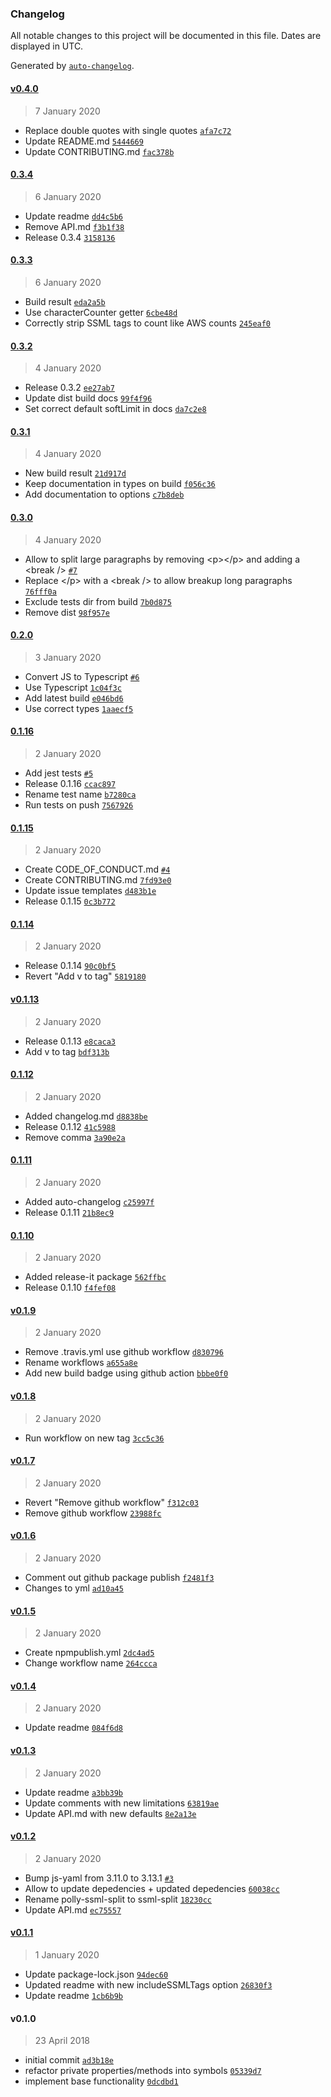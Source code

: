 ### Changelog

All notable changes to this project will be documented in this file. Dates are displayed in UTC.

Generated by [`auto-changelog`](https://github.com/CookPete/auto-changelog).

#### [v0.4.0](https://github.com/jvandenaardweg/ssml-split/compare/0.3.4...v0.4.0)

> 7 January 2020

- Replace double quotes with single quotes [`afa7c72`](https://github.com/jvandenaardweg/ssml-split/commit/afa7c72405e737b2ed1b898b0ca144d04efa04dc)
- Update README.md [`5444669`](https://github.com/jvandenaardweg/ssml-split/commit/5444669bebf2d5ee2218460b7e9cf775b115fe34)
- Update CONTRIBUTING.md [`fac378b`](https://github.com/jvandenaardweg/ssml-split/commit/fac378b13ecd1d81409184f2b75884044eab3636)

#### [0.3.4](https://github.com/jvandenaardweg/ssml-split/compare/0.3.3...0.3.4)

> 6 January 2020

- Update readme [`dd4c5b6`](https://github.com/jvandenaardweg/ssml-split/commit/dd4c5b604772b014a8c08e2811991e812967cbb6)
- Remove API.md [`f3b1f38`](https://github.com/jvandenaardweg/ssml-split/commit/f3b1f384d76d85cefc4e0cdc2a41630bb5f3e436)
- Release 0.3.4 [`3158136`](https://github.com/jvandenaardweg/ssml-split/commit/3158136eddbefc547bcc70041972c2bd3b7b3241)

#### [0.3.3](https://github.com/jvandenaardweg/ssml-split/compare/0.3.2...0.3.3)

> 6 January 2020

- Build result [`eda2a5b`](https://github.com/jvandenaardweg/ssml-split/commit/eda2a5b2da1d6c68d6af2b420bc383dd54b2777e)
- Use characterCounter getter [`6cbe48d`](https://github.com/jvandenaardweg/ssml-split/commit/6cbe48da35f19847d1a6b03d564450a28edfe858)
- Correctly strip SSML tags to count like AWS counts [`245eaf0`](https://github.com/jvandenaardweg/ssml-split/commit/245eaf0103ba61b385a90d0ac1ec11d76a12569d)

#### [0.3.2](https://github.com/jvandenaardweg/ssml-split/compare/0.3.1...0.3.2)

> 4 January 2020

- Release 0.3.2 [`ee27ab7`](https://github.com/jvandenaardweg/ssml-split/commit/ee27ab714cc55be9a399e70d88e888543f646a59)
- Update dist build docs [`99f4f96`](https://github.com/jvandenaardweg/ssml-split/commit/99f4f969c97b5e1d3683039e689e6983194ed832)
- Set correct default softLimit in docs [`da7c2e8`](https://github.com/jvandenaardweg/ssml-split/commit/da7c2e803b4cf3f9aaac98668c917c936f7d9cbd)

#### [0.3.1](https://github.com/jvandenaardweg/ssml-split/compare/0.3.0...0.3.1)

> 4 January 2020

- New build result [`21d917d`](https://github.com/jvandenaardweg/ssml-split/commit/21d917dcac8e52a992d96ebba1b3a58adba08720)
- Keep documentation in types on build [`f056c36`](https://github.com/jvandenaardweg/ssml-split/commit/f056c368766912364e1eb9253935cc5952fbc099)
- Add documentation to options [`c7b8deb`](https://github.com/jvandenaardweg/ssml-split/commit/c7b8debd2861dcddb80a706be251c3b25d1a7ca3)

#### [0.3.0](https://github.com/jvandenaardweg/ssml-split/compare/0.2.0...0.3.0)

> 4 January 2020

- Allow to split large paragraphs by removing &lt;p&gt;&lt;/p&gt; and adding a &lt;break /&gt; [`#7`](https://github.com/jvandenaardweg/ssml-split/pull/7)
- Replace &lt;/p&gt; with a &lt;break /&gt; to allow breakup long paragraphs [`76fff0a`](https://github.com/jvandenaardweg/ssml-split/commit/76fff0afc4c138e3f461158677b62a77671df1db)
- Exclude tests dir from build [`7b0d875`](https://github.com/jvandenaardweg/ssml-split/commit/7b0d875ec72ab564605f50c44244bdd320611c0a)
- Remove dist [`98f957e`](https://github.com/jvandenaardweg/ssml-split/commit/98f957e8b846b10db6ccb8aa53d126e089e81544)

#### [0.2.0](https://github.com/jvandenaardweg/ssml-split/compare/0.1.16...0.2.0)

> 3 January 2020

- Convert JS to Typescript [`#6`](https://github.com/jvandenaardweg/ssml-split/pull/6)
- Use Typescript [`1c04f3c`](https://github.com/jvandenaardweg/ssml-split/commit/1c04f3c1a46bcd2c18af1acccdee38f2f78708f8)
- Add latest build [`e046bd6`](https://github.com/jvandenaardweg/ssml-split/commit/e046bd6791108e4efe80c7c97f0890e1b20ca283)
- Use correct types [`1aaecf5`](https://github.com/jvandenaardweg/ssml-split/commit/1aaecf5e696e3177c5cf157808da3f4b5b4a7d7b)

#### [0.1.16](https://github.com/jvandenaardweg/ssml-split/compare/0.1.15...0.1.16)

> 2 January 2020

- Add jest tests [`#5`](https://github.com/jvandenaardweg/ssml-split/pull/5)
- Release 0.1.16 [`ccac897`](https://github.com/jvandenaardweg/ssml-split/commit/ccac897031bce8bcd17bfe3f8ffb48a53048ee3d)
- Rename test name [`b7280ca`](https://github.com/jvandenaardweg/ssml-split/commit/b7280ca5088ecf6c5512c602e5286eb49081b316)
- Run tests on push [`7567926`](https://github.com/jvandenaardweg/ssml-split/commit/7567926328d4e64f8268cdb4f22d43c2681232d2)

#### [0.1.15](https://github.com/jvandenaardweg/ssml-split/compare/0.1.14...0.1.15)

> 2 January 2020

- Create CODE_OF_CONDUCT.md [`#4`](https://github.com/jvandenaardweg/ssml-split/pull/4)
- Create CONTRIBUTING.md [`7fd93e0`](https://github.com/jvandenaardweg/ssml-split/commit/7fd93e0757b166de29dc345076ebd72de6eed7c9)
- Update issue templates [`d483b1e`](https://github.com/jvandenaardweg/ssml-split/commit/d483b1e910e711b5dfe9a0c1c1a7c0cb34af833d)
- Release 0.1.15 [`0c3b772`](https://github.com/jvandenaardweg/ssml-split/commit/0c3b772cf5281c922aff1f9758b1d7494c5ab489)

#### [0.1.14](https://github.com/jvandenaardweg/ssml-split/compare/v0.1.13...0.1.14)

> 2 January 2020

- Release 0.1.14 [`90c0bf5`](https://github.com/jvandenaardweg/ssml-split/commit/90c0bf5794f43eea8b979c9b521c3698af5c17b2)
- Revert "Add v to tag" [`5819180`](https://github.com/jvandenaardweg/ssml-split/commit/5819180b3f247ddf603ceac9b5d529d968017cec)

#### [v0.1.13](https://github.com/jvandenaardweg/ssml-split/compare/0.1.12...v0.1.13)

> 2 January 2020

- Release 0.1.13 [`e8caca3`](https://github.com/jvandenaardweg/ssml-split/commit/e8caca3ff4b06b60836cd9ea048f93b82a717800)
- Add v to tag [`bdf313b`](https://github.com/jvandenaardweg/ssml-split/commit/bdf313bb2488ebe8742ce3e62fff6a226cbd3e86)

#### [0.1.12](https://github.com/jvandenaardweg/ssml-split/compare/0.1.11...0.1.12)

> 2 January 2020

- Added changelog.md [`d8838be`](https://github.com/jvandenaardweg/ssml-split/commit/d8838be087cea1f9b452acb32987f389695ffe7e)
- Release 0.1.12 [`41c5988`](https://github.com/jvandenaardweg/ssml-split/commit/41c598803df3b9ec757b4e78d1a8c82ea2a21a55)
- Remove comma [`3a90e2a`](https://github.com/jvandenaardweg/ssml-split/commit/3a90e2a746acb4bb44b964fbb4d473a327430fc2)

#### [0.1.11](https://github.com/jvandenaardweg/ssml-split/compare/0.1.10...0.1.11)

> 2 January 2020

- Added auto-changelog [`c25997f`](https://github.com/jvandenaardweg/ssml-split/commit/c25997f0659d766fa2a2fcb9df77d3b3b508166e)
- Release 0.1.11 [`21b8ec9`](https://github.com/jvandenaardweg/ssml-split/commit/21b8ec9e8738cf6b03d29c3d4d9bc5e53f3ba6a6)

#### [0.1.10](https://github.com/jvandenaardweg/ssml-split/compare/v0.1.9...0.1.10)

> 2 January 2020

- Added release-it package [`562ffbc`](https://github.com/jvandenaardweg/ssml-split/commit/562ffbc64b331bbddd14769136395cd4b3a52435)
- Release 0.1.10 [`f4fef08`](https://github.com/jvandenaardweg/ssml-split/commit/f4fef08e2d3742c927559dc2a5431e733ba12d22)

#### [v0.1.9](https://github.com/jvandenaardweg/ssml-split/compare/v0.1.8...v0.1.9)

> 2 January 2020

- Remove .travis.yml use github workflow [`d830796`](https://github.com/jvandenaardweg/ssml-split/commit/d8307966528dd59ca6e87587a8d1a1b61311f25f)
- Rename workflows [`a655a8e`](https://github.com/jvandenaardweg/ssml-split/commit/a655a8eb5859d4ff5fbe01023a9c9421744e58b0)
- Add new build badge using github action [`bbbe0f0`](https://github.com/jvandenaardweg/ssml-split/commit/bbbe0f087dee840a60eb57ab8d6e4ce947da0ddb)

#### [v0.1.8](https://github.com/jvandenaardweg/ssml-split/compare/v0.1.7...v0.1.8)

> 2 January 2020

- Run workflow on new tag [`3cc5c36`](https://github.com/jvandenaardweg/ssml-split/commit/3cc5c367f33c75a53383dd761e678147022dd6e2)

#### [v0.1.7](https://github.com/jvandenaardweg/ssml-split/compare/v0.1.6...v0.1.7)

> 2 January 2020

- Revert "Remove github workflow" [`f312c03`](https://github.com/jvandenaardweg/ssml-split/commit/f312c03b68663be41534801fd5083a08538bda9d)
- Remove github workflow [`23988fc`](https://github.com/jvandenaardweg/ssml-split/commit/23988fc84e7d9e8f194bfa64c5c80074f2f45749)

#### [v0.1.6](https://github.com/jvandenaardweg/ssml-split/compare/v0.1.5...v0.1.6)

> 2 January 2020

- Comment out github package publish [`f2481f3`](https://github.com/jvandenaardweg/ssml-split/commit/f2481f3ff6444c056b5a353becff02142b572811)
- Changes to yml [`ad10a45`](https://github.com/jvandenaardweg/ssml-split/commit/ad10a45d2f37232367234dfee814567a62a5c7ac)

#### [v0.1.5](https://github.com/jvandenaardweg/ssml-split/compare/v0.1.4...v0.1.5)

> 2 January 2020

- Create npmpublish.yml [`2dc4ad5`](https://github.com/jvandenaardweg/ssml-split/commit/2dc4ad56dd209f477925e55e8784c6b8231598f7)
- Change workflow name [`264ccca`](https://github.com/jvandenaardweg/ssml-split/commit/264cccae065763d161708cff8881e12bdbc8dc91)

#### [v0.1.4](https://github.com/jvandenaardweg/ssml-split/compare/v0.1.3...v0.1.4)

> 2 January 2020

- Update readme [`084f6d8`](https://github.com/jvandenaardweg/ssml-split/commit/084f6d81e83e9d3f33ad8ae3aae623ee3ceb1b1e)

#### [v0.1.3](https://github.com/jvandenaardweg/ssml-split/compare/v0.1.2...v0.1.3)

> 2 January 2020

- Update readme [`a3bb39b`](https://github.com/jvandenaardweg/ssml-split/commit/a3bb39b9979e076484dff76abf917b203c288fb4)
- Update comments with new limitations [`63819ae`](https://github.com/jvandenaardweg/ssml-split/commit/63819ae0b6ede154c8cb2c28aa4006cffc0bd76f)
- Update API.md with new defaults [`8e2a13e`](https://github.com/jvandenaardweg/ssml-split/commit/8e2a13ecc9f9511280c74569345b7ed178eb131f)

#### [v0.1.2](https://github.com/jvandenaardweg/ssml-split/compare/v0.1.1...v0.1.2)

> 2 January 2020

- Bump js-yaml from 3.11.0 to 3.13.1 [`#3`](https://github.com/jvandenaardweg/ssml-split/pull/3)
- Allow to update depedencies + updated depedencies [`60038cc`](https://github.com/jvandenaardweg/ssml-split/commit/60038ccdf7a2fda995a0c87092410449f37bf50a)
- Rename polly-ssml-split to ssml-split [`18230cc`](https://github.com/jvandenaardweg/ssml-split/commit/18230cc3f899255b2afa0b860a04f60925eebf9a)
- Update API.md [`ec75557`](https://github.com/jvandenaardweg/ssml-split/commit/ec75557ae6950931ecb2279d6053eef18080e5e9)

#### [v0.1.1](https://github.com/jvandenaardweg/ssml-split/compare/v0.1.0...v0.1.1)

> 1 January 2020

- Update package-lock.json [`94dec60`](https://github.com/jvandenaardweg/ssml-split/commit/94dec60feba545321c3ede66640631dd23b0d65e)
- Updated readme with new includeSSMLTags option [`26830f3`](https://github.com/jvandenaardweg/ssml-split/commit/26830f34eae323afb0b22ea5cf55660c5adf4c5a)
- Update readme [`1cb6b9b`](https://github.com/jvandenaardweg/ssml-split/commit/1cb6b9b483a4c61caad9ad9aff0d29c317064f40)

#### v0.1.0

> 23 April 2018

- initial commit [`ad3b18e`](https://github.com/jvandenaardweg/ssml-split/commit/ad3b18e21c70458678e02a220e63c5f0d7823e02)
- refactor private properties/methods into symbols [`05339d7`](https://github.com/jvandenaardweg/ssml-split/commit/05339d7c8d8c5ebc6af1c44c0b01a56193551c3f)
- implement base functionality [`0dcdbd1`](https://github.com/jvandenaardweg/ssml-split/commit/0dcdbd18e49d968d89971c5cee118f72b1d48a9b)
